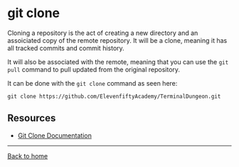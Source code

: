 # git clone

Cloning a repository is the act of creating a new directory and an assoiciated copy of the remote repository. It will be a clone, meaning it has all tracked commits and commit history.

It will also be associated with the remote, meaning that you can use the `git pull` command to pull updated from the original repository.

It can be done with the `git clone` command as seen here:

```
git clone https://github.com/ElevenfiftyAcademy/TerminalDungeon.git
```

## Resources
- [Git Clone Documentation](https://git-scm.com/docs/git-clone)

---

[Back to home](../README.md)

